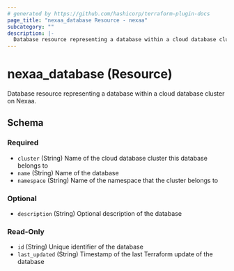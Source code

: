 ```yaml
---
# generated by https://github.com/hashicorp/terraform-plugin-docs
page_title: "nexaa_database Resource - nexaa"
subcategory: ""
description: |-
  Database resource representing a database within a cloud database cluster on Nexaa.
---
```


# nexaa_database (Resource)

Database resource representing a database within a cloud database cluster on Nexaa.



<!-- schema generated by tfplugindocs -->
## Schema

### Required

- `cluster` (String) Name of the cloud database cluster this database belongs to
- `name` (String) Name of the database
- `namespace` (String) Name of the namespace that the cluster belongs to

### Optional

- `description` (String) Optional description of the database

### Read-Only

- `id` (String) Unique identifier of the database
- `last_updated` (String) Timestamp of the last Terraform update of the database
